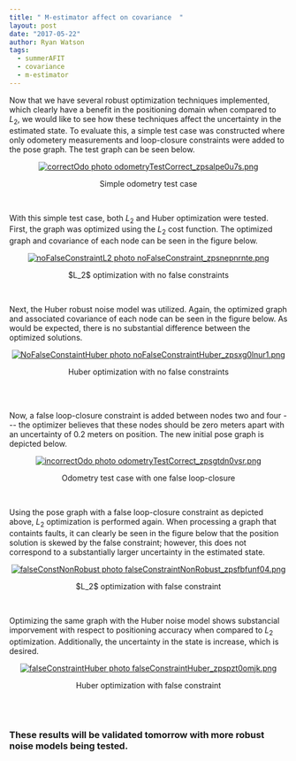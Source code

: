 ```yaml
---
title: " M-estimator affect on covariance  "
layout: post
date: "2017-05-22"
author: Ryan Watson 
tags:
  - summerAFIT
  - covariance
  - m-estimator
---
```


Now that we have several robust optimization techniques implemented, which clearly have a benefit in the positioning domain when compared to $L_2$, we would like to see how these techniques affect the uncertainty in the estimated state. To evaluate this, a simple test case was constructed where only odometery measurements and loop-closure constraints were added to the pose graph. The test graph can be seen below.



<p align="center">
<a href="https://lh3.googleusercontent.com/_EmYa7niXITN0rAVMRtQR0tTJAq_52BR02JrtBeweMfGCDcmGoQVQc5GMsc0q8g8C-YAfu4Ze8hqGaTFXEVKBOsiCVNrUkarL4dF5pLmF1JEGwgItwmRsHbAkXfKcBZt-yItavnO0hNyP30q1cJRG16T6lBiBqaLOOpWBSMQY4mEiyNoj-neGYVLiYFghhdgg8pDoyOsq1zeMCTp6Z-hq2dXgwgrwHZ9T2_OHrky7Xv8IkbnnsORx20ndKFd5kZVzdeFLedAIFYu5z0whIffBaDWuYfk8z4dDjEEYPustqr3_OlG_91g1LDy_hq1t33bbbjIdUf1qFUFjY1zSQs7Mf9DL-buCGfQTgswJE1eQb3Uon9Mrc7fdcSt9MdyK8mTOOWNc000AR2mBHkY9xlW0nqtDkY08kG1sMGW9Vsp0F6o8nGOyUFJYwL8oFdIvAP0Z_arnLn2XRzuGeEqaCKs7vt_Q1dfKR4EUlh5hvCrfzNwSV1rWqjHwtk0ABTyl2ms5lxKdEiN3Te7alwk1p2ZCF5EG6S9DvR9I30mZwLk-SlhyFc0mFkUcI0C_albkX0Rju4ITv7r-McY_DlCz2ZOnQ-MNaJrIsNC4NGGRywYW2kZotAPB5aH=w1024-h538-no" target="_blank"><img src="https://lh3.googleusercontent.com/_EmYa7niXITN0rAVMRtQR0tTJAq_52BR02JrtBeweMfGCDcmGoQVQc5GMsc0q8g8C-YAfu4Ze8hqGaTFXEVKBOsiCVNrUkarL4dF5pLmF1JEGwgItwmRsHbAkXfKcBZt-yItavnO0hNyP30q1cJRG16T6lBiBqaLOOpWBSMQY4mEiyNoj-neGYVLiYFghhdgg8pDoyOsq1zeMCTp6Z-hq2dXgwgrwHZ9T2_OHrky7Xv8IkbnnsORx20ndKFd5kZVzdeFLedAIFYu5z0whIffBaDWuYfk8z4dDjEEYPustqr3_OlG_91g1LDy_hq1t33bbbjIdUf1qFUFjY1zSQs7Mf9DL-buCGfQTgswJE1eQb3Uon9Mrc7fdcSt9MdyK8mTOOWNc000AR2mBHkY9xlW0nqtDkY08kG1sMGW9Vsp0F6o8nGOyUFJYwL8oFdIvAP0Z_arnLn2XRzuGeEqaCKs7vt_Q1dfKR4EUlh5hvCrfzNwSV1rWqjHwtk0ABTyl2ms5lxKdEiN3Te7alwk1p2ZCF5EG6S9DvR9I30mZwLk-SlhyFc0mFkUcI0C_albkX0Rju4ITv7r-McY_DlCz2ZOnQ-MNaJrIsNC4NGGRywYW2kZotAPB5aH=w1024-h538-no" border="0" alt="correctOdo photo odometryTestCorrect_zpsalpe0u7s.png"/></a>
</p>
<p align = "center">
Simple odometry test case 
</p>
<br>

With this simple test case, both $L_2$ and Huber optimization were tested. First, the graph was optimized using the $L_2$ cost function. The optimized graph and covariance of each node can be seen in the figure below.  


<p align="center">
<a href="https://lh3.googleusercontent.com/iQ8lJyg-0QpRxdl3bUxdC02vPya5knHObVna4dvbhZrW9mHqSv8AWbLmzYNfjP0dQCsEP0xFrb6q03_LrWDfXGRTb7-60U7fwkPGvuMGjf-K4fu39sV_VfIxa5VgXfg2uZVGkzlSdbUqvMMox_imC1iKSwe1CSsuuDbe-rCgC8sZk9UNUeJaAXSB4BEGCsxljZpGjuKwoyGOCx0N--wOn3h-faGZuH3xRCwOwARV_CG-GPzs3HtcTmg66kWqksRMFyKAteQs-vjPDMz69nUl9t25qfFGPrTneS7TS30n7lFnUjAgnKtMdnvkmC7BX7Yzstpx3hQ3LmzFITl0TRakBDOIBJWN5SQPc7OTn02u3mDggmKY08DnCLQaHdAVSfeGBCF_TBvpfzjiviEUIrFlhjKQ_L6f4ItchMo8E0D_nZtAoeow_6hn1WQUs0Ohea6pcRIenDTIOIwzZF2Wkh9povJXSZxGZWDRxngUkV342RKux1ojk3WeBY2RJfm8t3hdn9smtEJMyfXdBCvZDDZtw9CU1PWsGjuHyw96cBiPwSCZG_t0-Llaey9Gk_QxORArLrXRssfdwXAObtKfSkREwAGsTb0K0fhABwcO0EeEHobxdfs_26RK=w1024-h538-no" target="_blank"><img src="https://lh3.googleusercontent.com/iQ8lJyg-0QpRxdl3bUxdC02vPya5knHObVna4dvbhZrW9mHqSv8AWbLmzYNfjP0dQCsEP0xFrb6q03_LrWDfXGRTb7-60U7fwkPGvuMGjf-K4fu39sV_VfIxa5VgXfg2uZVGkzlSdbUqvMMox_imC1iKSwe1CSsuuDbe-rCgC8sZk9UNUeJaAXSB4BEGCsxljZpGjuKwoyGOCx0N--wOn3h-faGZuH3xRCwOwARV_CG-GPzs3HtcTmg66kWqksRMFyKAteQs-vjPDMz69nUl9t25qfFGPrTneS7TS30n7lFnUjAgnKtMdnvkmC7BX7Yzstpx3hQ3LmzFITl0TRakBDOIBJWN5SQPc7OTn02u3mDggmKY08DnCLQaHdAVSfeGBCF_TBvpfzjiviEUIrFlhjKQ_L6f4ItchMo8E0D_nZtAoeow_6hn1WQUs0Ohea6pcRIenDTIOIwzZF2Wkh9povJXSZxGZWDRxngUkV342RKux1ojk3WeBY2RJfm8t3hdn9smtEJMyfXdBCvZDDZtw9CU1PWsGjuHyw96cBiPwSCZG_t0-Llaey9Gk_QxORArLrXRssfdwXAObtKfSkREwAGsTb0K0fhABwcO0EeEHobxdfs_26RK=w1024-h538-no" border="0" alt="noFalseConstraintL2 photo noFalseConstraint_zpsnepnrnte.png"/></a>
</p>
<p align="center">
$L_2$ optimization with no false constraints 
</p>
<br>


Next, the Huber robust noise model was utilized. Again, the optimized graph and associated covariance of each node can be seen in the figure below. As would be expected, there is no substantial difference between the optimized solutions.


<p align="center">
<a href="https://lh3.googleusercontent.com/cKYHt_Yr4Nm538MHBsbyB3BHfmvapRyCXcvjdXZ0diR3aVRvqt89oRJfF4Xs7z83ZOXYzzzlqLLME8TgX25H-zbg6hZYoUNzJTictGgDuYPRsr1ZIk_9vESRP87BppEsh3Pbp8389a2HyZJLe4zJRRsekYOYOKWoyklDTs56JHN1AYB5QJ4PWP_aAF8pMD1dmi_XzrefeH-itq6Fo_v2o58wDq2XOLDOJKlyil5QNyZ2ydM6XxcDtwtJPhVZjlcD0Jnk3oRuRz94SZ0WAisro-olHyua4Jr7kzXGrjBtuCauo8zOsLgI4j27Y5-8lc8lUqlU9Lqq_TC_oaM6CpeMZv2ELO8zu3cuTFl8EBm2eDQvMtl8Fu-1-3H-VfyDUoYo5wJKKNfJt1lZRP6msfsTd3bjCpv5r7Q1RrYqnBaeiE7QAvEZWDg-zFubSLXwQ30vYvBtll0q4cFEs7R1jidQm7XqwelEcnTkiwUqv2kdSElhZkUsxOn2sMfYv0km1CwAt2aKSoLV3XRJH_g6s_zFbLsz0DZQucBgVhb_EvLRoY-wjfN-btxxTzNbId5VVncjAl8szf_MIdM=s1024-w1024-h538-no" target="_blank"><img src="https://lh3.googleusercontent.com/cKYHt_Yr4Nm538MHBsbyB3BHfmvapRyCXcvjdXZ0diR3aVRvqt89oRJfF4Xs7z83ZOXYzzzlqLLME8TgX25H-zbg6hZYoUNzJTictGgDuYPRsr1ZIk_9vESRP87BppEsh3Pbp8389a2HyZJLe4zJRRsekYOYOKWoyklDTs56JHN1AYB5QJ4PWP_aAF8pMD1dmi_XzrefeH-itq6Fo_v2o58wDq2XOLDOJKlyil5QNyZ2ydM6XxcDtwtJPhVZjlcD0Jnk3oRuRz94SZ0WAisro-olHyua4Jr7kzXGrjBtuCauo8zOsLgI4j27Y5-8lc8lUqlU9Lqq_TC_oaM6CpeMZv2ELO8zu3cuTFl8EBm2eDQvMtl8Fu-1-3H-VfyDUoYo5wJKKNfJt1lZRP6msfsTd3bjCpv5r7Q1RrYqnBaeiE7QAvEZWDg-zFubSLXwQ30vYvBtll0q4cFEs7R1jidQm7XqwelEcnTkiwUqv2kdSElhZkUsxOn2sMfYv0km1CwAt2aKSoLV3XRJH_g6s_zFbLsz0DZQucBgVhb_EvLRoY-wjfN-btxxTzNbId5VVncjAl8szf_MIdM=s1024-w1024-h538-no" border="0" alt="NoFalseConstaintHuber photo noFalseConstraintHuber_zpsxg0lnur1.png"/></a>
</p>
<p align="center">
Huber optimization with no false constraints 
</p>
<br><br>



Now, a false loop-closure constraint is added between nodes two and four --- the optimizer believes that these nodes should be zero meters apart with an uncertainty of 0.2 meters on position. The new initial pose graph is depicted below.


<p align="center">
<a href="https://lh3.googleusercontent.com/_IUj34MePwYh8UehoEXmsRGDAYQoFBeZv8ntvhgrhLbVKQ70uexImVplPy1S86ku95c5v0_-bcecL8YGMO0T7upXBIWy3iehDg8Rmd1g_m1YLVEYkCO8Q1w5cKyT5z_8lghS4afx0mUlrSC4EuyivfpfDjqAXOMRwjqHI8XNiR-TTwXPN3gGIoKSVZybC38BzSOfSWP-09q-g7EcaYb-w5ohqZMHtx64tiHBld121vpiHw3pm7_9bzs4FASNTa3wHOpb8p33jeI7-KBnvYK7y0gUzbrVHzAoIyccDLnACL0TAmXJ9PTnd9YT7MuM1AmaADAKVfPb5H4G7OfO97fcS9IG2JAjXN_aZ4wTdNftNynBKg-qUVXJSp5kGk_6FGQa5ARNx9hlm0WGOAHBPdXygjQZ9Z3n4ON8rwEIp6n3nB7bd-A3tjLGtNElgY89oKTzcOvilMsLGVVD6EylOXAt6XxSvtg-8ACcOf_Ul5RojRhPsNPdMbxslkqPyVSZP68SL2uMWZx7yAo7HjPTAazWlYJixn6--_L5fJMqa2lOZbcA6-kJiV6jDoIcLSrL37e3MymfRZlE3lWZwIJa491ADAZ1s1azRxdjm9dOBsjsjQ5_CadLlnCQ=w1024-h538-no" target="_blank"><img src="https://lh3.googleusercontent.com/_IUj34MePwYh8UehoEXmsRGDAYQoFBeZv8ntvhgrhLbVKQ70uexImVplPy1S86ku95c5v0_-bcecL8YGMO0T7upXBIWy3iehDg8Rmd1g_m1YLVEYkCO8Q1w5cKyT5z_8lghS4afx0mUlrSC4EuyivfpfDjqAXOMRwjqHI8XNiR-TTwXPN3gGIoKSVZybC38BzSOfSWP-09q-g7EcaYb-w5ohqZMHtx64tiHBld121vpiHw3pm7_9bzs4FASNTa3wHOpb8p33jeI7-KBnvYK7y0gUzbrVHzAoIyccDLnACL0TAmXJ9PTnd9YT7MuM1AmaADAKVfPb5H4G7OfO97fcS9IG2JAjXN_aZ4wTdNftNynBKg-qUVXJSp5kGk_6FGQa5ARNx9hlm0WGOAHBPdXygjQZ9Z3n4ON8rwEIp6n3nB7bd-A3tjLGtNElgY89oKTzcOvilMsLGVVD6EylOXAt6XxSvtg-8ACcOf_Ul5RojRhPsNPdMbxslkqPyVSZP68SL2uMWZx7yAo7HjPTAazWlYJixn6--_L5fJMqa2lOZbcA6-kJiV6jDoIcLSrL37e3MymfRZlE3lWZwIJa491ADAZ1s1azRxdjm9dOBsjsjQ5_CadLlnCQ=w1024-h538-no" border="0" alt="incorrectOdo photo odometryTestCorrect_zpsgtdn0vsr.png"/></a>
</p>
<p align="center">
Odometry test case with one false loop-closure 
</p>
<br>


Using the pose graph with a false loop-closure constraint as depicted above, $L_2$ optimization is performed again. When processing a graph that containts faults, it can clearly be seen in the figure below that the position solution is skewed by the false constraint; however, this does not correspond to a substantially larger uncertainty in the estimated state.

<p align="center">
<a href="https://lh3.googleusercontent.com/BeovodOSpwpi-sCiVEMs2Ou6PBbK0BFp1nbIKY7r3DVI5bk_XnPEZ-AK2n_e5gR09EIKU6Y5ZDMG8qrPZQ5PHykgggCgdSICZEo3XrqfibGG_NJvtfHLPH-2Z5ssccf65119Zz2wKY9jc9PqZJk_L_8Da8RejdorTQMTvPg6XA5M9nxX2K4SHQVU1wDXBU1M3rVxBox6hP-dzGluwRSq1piNxvzusUbVbIiW1PaiJLsPVeWYHuPlp3n2gq90G2ai_uyQ88ac0hxZMOwDoJTXtiSY0TLw6GOEVpiibUnO7cSSv0nBIe4GHB8LHSZJ44PySxLEMzH9yjpz0JgZUNwhx3a3g1OI4vFHEvGYKGh7ye_6kdYzdvFxjgIGestuU9v0VRo5VcQQ_Jm1PIfUbPJyFn1x4ezGrD2nn2f9LX14dqSRngUj9vyCQ4ws1QsWSZhTodAv5U-Q2nRrGPsirMcgR4L6NNkhbbltK3LHasymAYmxbD4j8ll00Q8ZBk75n_aqLeXaiOGFo7Qo0L3MYSxowNcymxRuwi5nsh_r8qFjWKGytDh4EzKX6Mq4VCOEItln2bEMiOplMHLoGS_h0XVj6-i2iZIt1tgViClsWEOnCJVl0yqFkLYU=w1024-h538-no" target="_blank"><img src="https://lh3.googleusercontent.com/BeovodOSpwpi-sCiVEMs2Ou6PBbK0BFp1nbIKY7r3DVI5bk_XnPEZ-AK2n_e5gR09EIKU6Y5ZDMG8qrPZQ5PHykgggCgdSICZEo3XrqfibGG_NJvtfHLPH-2Z5ssccf65119Zz2wKY9jc9PqZJk_L_8Da8RejdorTQMTvPg6XA5M9nxX2K4SHQVU1wDXBU1M3rVxBox6hP-dzGluwRSq1piNxvzusUbVbIiW1PaiJLsPVeWYHuPlp3n2gq90G2ai_uyQ88ac0hxZMOwDoJTXtiSY0TLw6GOEVpiibUnO7cSSv0nBIe4GHB8LHSZJ44PySxLEMzH9yjpz0JgZUNwhx3a3g1OI4vFHEvGYKGh7ye_6kdYzdvFxjgIGestuU9v0VRo5VcQQ_Jm1PIfUbPJyFn1x4ezGrD2nn2f9LX14dqSRngUj9vyCQ4ws1QsWSZhTodAv5U-Q2nRrGPsirMcgR4L6NNkhbbltK3LHasymAYmxbD4j8ll00Q8ZBk75n_aqLeXaiOGFo7Qo0L3MYSxowNcymxRuwi5nsh_r8qFjWKGytDh4EzKX6Mq4VCOEItln2bEMiOplMHLoGS_h0XVj6-i2iZIt1tgViClsWEOnCJVl0yqFkLYU=w1024-h538-no" border="0" alt="falseConstNonRobust photo falseConstraintNonRobust_zpsfbfunf04.png"/></a>
</p>
<p align="center">
$L_2$ optimization with false constraint
</p>
<br>

Optimizing the same graph with the Huber noise model shows substancial imporvement with respect to positioning accuracy when compared to $L_2$ optimization. Additionally, the uncertainty in the state is increase, which is desired. 

<p align="center">
<a href="https://lh3.googleusercontent.com/IqYRQGWZ3eEmLltPlacNLMkHrsykxFoE68FbidLt2XLdjYNJ9r0RzIIxE6UL1CJXTg4AaNEPjoiqZcoggyh_ouZn7A4nsHoNqPmYOCW5gx2SmWcs4TsvzkMOLxtcVqZ0M5hr2ok6gntIPU6qab2-U8Qi4PluNdE1df-sPbvvN7ENPFKrvB3gkZtbvfSv4TB5VVi9iy_8i-kTEecK9Y6qxHl6rEwlEFd7OluuYm6tPs19pKJvPCY70qD1wlUQKzgdWjBfVi8fDwoP-ScLTVny2z7R9E5NDj13BAa7H8Rs_xCQKqGLLjtRxx0w04rSEeJjZGGBSu74-UKJ0paIwL91WFOn_2bHJ8OKPL9KfR1Qpyi79mIYb1c2PyghH9gyipmaN2jMQdxkh8X-lFBGhDKiKp12HqMtxpfRPvQX8d4GQ5zhybPMpmrMTSye8jMmLiTM-QpywQ7ywOYfYRwZtvuO_XHFRmuXrfnmUYb_IMEkB0HNlJrsb3fanJENV3Zpp4O-VkjAnSHHrW1a9gcTFr0NwNU___XQXGqK133qzs0tG0AadWlnq0mZGR0X1VfokgugM6W_5jpnX8aRJqRuMi3htVjQ2I4aFXoskCs9Kk9G_neBaxQ64ac1=w1024-h538-no" target="_blank"><img src="https://lh3.googleusercontent.com/IqYRQGWZ3eEmLltPlacNLMkHrsykxFoE68FbidLt2XLdjYNJ9r0RzIIxE6UL1CJXTg4AaNEPjoiqZcoggyh_ouZn7A4nsHoNqPmYOCW5gx2SmWcs4TsvzkMOLxtcVqZ0M5hr2ok6gntIPU6qab2-U8Qi4PluNdE1df-sPbvvN7ENPFKrvB3gkZtbvfSv4TB5VVi9iy_8i-kTEecK9Y6qxHl6rEwlEFd7OluuYm6tPs19pKJvPCY70qD1wlUQKzgdWjBfVi8fDwoP-ScLTVny2z7R9E5NDj13BAa7H8Rs_xCQKqGLLjtRxx0w04rSEeJjZGGBSu74-UKJ0paIwL91WFOn_2bHJ8OKPL9KfR1Qpyi79mIYb1c2PyghH9gyipmaN2jMQdxkh8X-lFBGhDKiKp12HqMtxpfRPvQX8d4GQ5zhybPMpmrMTSye8jMmLiTM-QpywQ7ywOYfYRwZtvuO_XHFRmuXrfnmUYb_IMEkB0HNlJrsb3fanJENV3Zpp4O-VkjAnSHHrW1a9gcTFr0NwNU___XQXGqK133qzs0tG0AadWlnq0mZGR0X1VfokgugM6W_5jpnX8aRJqRuMi3htVjQ2I4aFXoskCs9Kk9G_neBaxQ64ac1=w1024-h538-no" border="0" alt="falseConstraintHuber photo falseConstraintHuber_zpspzt0omjk.png"/></a>
</p>
<p align="center">
Huber optimization with false constraint
</p>
<br> <br>

### These results will be validated tomorrow with more robust noise models being tested.

<br><br>
